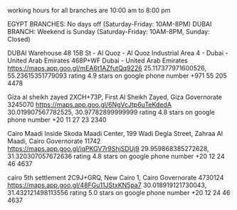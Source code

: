 working hours for all branches are 10:00 am to 8:00 pm 

EGYPT BRANCHES: No days off (Saturday-Friday: 10AM-8PM)
DUBAI BRANCH: Weekend is Sunday (Saturday-Friday: 10AM-8PM, Sunday: Closed)

DUBAI
Warehouse 48 15B St - Al Quoz - Al Quoz Industrial Area 4 - Dubai - United Arab Emirates
468P+WF Dubai - United Arab Emirates
https://maps.app.goo.gl/mEA6t1AZfutQq9226
25.117377971600526, 55.23615351779093
rating 4.9 stars on google
phone number +971 55 205 4478

Giza
al sheikh zayed 
2XCH+73P, First Al Sheikh Zayed, Giza Governorate 3245070
https://maps.app.goo.gl/6NgVcJtp6uTeKdedA
30.019907567782525, 30.97782899999999
rating 4.8 stars on google
phone number +20 11 27 23 2340 

Cairo 
Maadi
Inside Skoda Maadi Center, 199 Wadi Degla Street, Zahraa Al Maadi, Cairo Governorate 11742
https://maps.app.goo.gl/iqPKGV7r9ShjSDUj9
29.959868385272628, 31.320307057672636
rating 4.8 stars on google
phone number +20 12 24 46 4637

cairo
5th settlement
2C9J+GRQ, New Cairo 1, Cairo Governorate 4730124
https://maps.app.goo.gl/48FGu11JStxKN5pa7
30.018919121730043, 31.432121498113556
rating 5.0 stars on google
phone number +20 12 24 46 4637
